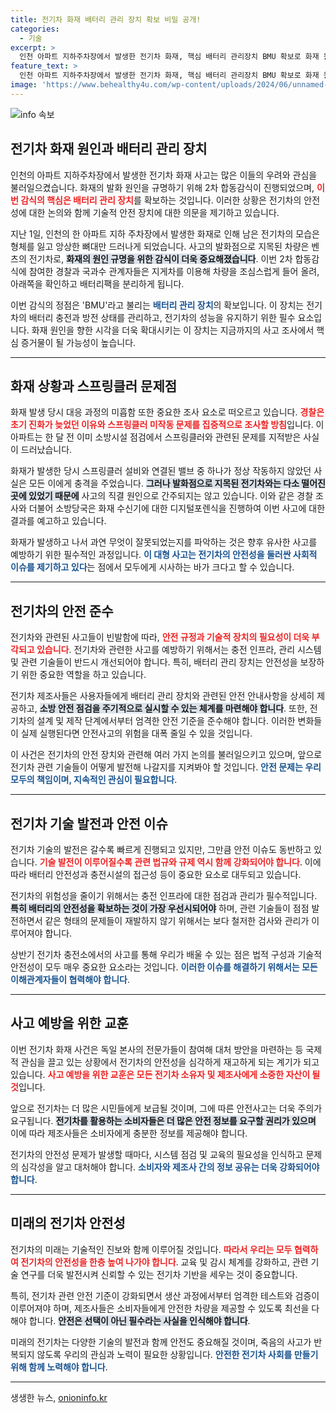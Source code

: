 ```yaml
---
title: 전기차 화재 배터리 관리 장치 확보 비밀 공개!
categories:
  - 기술
excerpt: >
  인천 아파트 지하주차장에서 발생한 전기차 화재, 핵심 배터리 관리장치 BMU 확보로 화재 원인 규명에 기대. 스프링클러 문제도 드러나, 초기 진화의 실체에 의문 제기. 클릭해 궁금증을 풀어보세요!
feature_text: >
  인천 아파트 지하주차장에서 발생한 전기차 화재, 핵심 배터리 관리장치 BMU 확보로 화재 원인 규명에 기대. 스프링클러 문제도 드러나, 초기 진화의 실체에 의문 제기. 클릭해 궁금증을 풀어보세요!
image: 'https://www.behealthy4u.com/wp-content/uploads/2024/06/unnamed-file.png'
---
```


<p><img src="https://www.behealthy4u.com/wp-content/uploads/2024/06/unnamed-file.png" alt="info 속보" /></p>

<h2 data-ke-size="size26">전기차 화재 원인과 배터리 관리 장치</h2>

<p data-ke-size="size16">인천의 아파트 지하주차장에서 발생한 전기차 화재 사고는 많은 이들의 우려와 관심을 불러일으켰습니다. 화재의 발화 원인을 규명하기 위해 2차 합동감식이 진행되었으며, <b><span style="color: #ee2323;">이번 감식의 핵심은 배터리 관리 장치</span></b>를 확보하는 것입니다. 이러한 상황은 전기차의 안전성에 대한 논의와 함께 기술적 안전 장치에 대한 의문을 제기하고 있습니다.</p>

<p data-ke-size="size16">지난 1일, 인천의 한 아파트 지하 주차장에서 발생한 화재로 인해 남은 전기차의 모습은 형체를 잃고 앙상한 뼈대만 드러나게 되었습니다. 사고의 발화점으로 지목된 차량은 벤츠의 전기차로, <b><span style="background-color: #21538527;">화재의 원인 규명을 위한 감식이 더욱 중요해졌습니다</span></b>. 이번 2차 합동감식에 참여한 경찰과 국과수 관계자들은 지게차를 이용해 차량을 조심스럽게 들어 올려, 아래쪽을 확인하고 배터리팩을 분리하게 됩니다.</p>

<p data-ke-size="size16">이번 감식의 정점은 'BMU'라고 불리는 <b><span style="color: #1a5490;">배터리 관리 장치</span></b>의 확보입니다. 이 장치는 전기차의 배터리 충전과 방전 상태를 관리하고, 전기차의 성능을 유지하기 위한 필수 요소입니다. 화재 원인을 향한 시각을 더욱 확대시키는 이 장치는 지금까지의 사고 조사에서 핵심 증거물이 될 가능성이 높습니다.</p>

<hr>

<h2 data-ke-size="size26">화재 상황과 스프링클러 문제점</h2>

<p data-ke-size="size16">화재 발생 당시 대응 과정의 미흡함 또한 중요한 조사 요소로 떠오르고 있습니다. <b><span style="color: #ee2323;">경찰은 초기 진화가 늦었던 이유와 스프링클러 미작동 문제를 집중적으로 조사할 방침</span></b>입니다. 이 아파트는 한 달 전 이미 소방시설 점검에서 스프링클러와 관련된 문제를 지적받은 사실이 드러났습니다.</p>

<p data-ke-size="size16">화재가 발생한 당시 스프링클러 설비와 연결된 밸브 중 하나가 정상 작동하지 않았던 사실은 모든 이에게 충격을 주었습니다. <b><span style="background-color: #21538527;">그러나 발화점으로 지목된 전기차와는 다소 떨어진 곳에 있었기 때문에</span></b> 사고의 직결 원인으로 간주되지는 않고 있습니다. 이와 같은 경찰 조사와 더불어 소방당국은 화재 수신기에 대한 디지털포렌식을 진행하여 이번 사고에 대한 결과를 예고하고 있습니다.</p>

<p data-ke-size="size16">화재가 발생하고 나서 과연 무엇이 잘못되었는지를 파악하는 것은 향후 유사한 사고를 예방하기 위한 필수적인 과정입니다. <b><span style="color: #1a5490;">이 대형 사고는 전기차의 안전성을 둘러싼 사회적 이슈를 제기하고 있다</span></b>는 점에서 모두에게 시사하는 바가 크다고 할 수 있습니다.</p>

<hr>

<h2 data-ke-size="size26">전기차의 안전 준수</h2>

<p data-ke-size="size16">전기차와 관련된 사고들이 빈발함에 따라, <b><span style="color: #ee2323;">안전 규정과 기술적 장치의 필요성이 더욱 부각되고 있습니다</span></b>. 전기차와 관련한 사고를 예방하기 위해서는 충전 인프라, 관리 시스템 및 관련 기술들이 반드시 개선되어야 합니다. 특히, 배터리 관리 장치는 안전성을 보장하기 위한 중요한 역할을 하고 있습니다.</p>

<p data-ke-size="size16">전기차 제조사들은 사용자들에게 배터리 관리 장치와 관련된 안전 안내사항을 상세히 제공하고, <b><span style="background-color: #21538527;">소방 안전 점검을 주기적으로 실시할 수 있는 체계를 마련해야 합니다</span></b>. 또한, 전기차의 설계 및 제작 단계에서부터 엄격한 안전 기준을 준수해야 합니다. 이러한 변화들이 실제 실행된다면 안전사고의 위험을 대폭 줄일 수 있을 것입니다.</p>

<p data-ke-size="size16">이 사건은 전기차의 안전 장치와 관련해 여러 가지 논의를 불러일으키고 있으며, 앞으로 전기차 관련 기술들이 어떻게 발전해 나갈지를 지켜봐야 할 것입니다. <b><span style="color: #1a5490;">안전 문제는 우리 모두의 책임이며, 지속적인 관심이 필요합니다</span></b>.</p>

<hr>

<h2 data-ke-size="size26">전기차 기술 발전과 안전 이슈</h2>

<p data-ke-size="size16">전기차 기술의 발전은 갈수록 빠르게 진행되고 있지만, 그만큼 안전 이슈도 동반하고 있습니다. <b><span style="color: #ee2323;">기술 발전이 이루어질수록 관련 법규와 규제 역시 함께 강화되어야 합니다</span></b>. 이에 따라 배터리 안전성과 충전시설의 접근성 등이 중요한 요소로 대두되고 있습니다.</p>

<p data-ke-size="size16">전기차의 위험성을 줄이기 위해서는 충전 인프라에 대한 점검과 관리가 필수적입니다. <b><span style="background-color: #21538527;">특히 배터리의 안전성을 확보하는 것이 가장 우선시되어야</span></b> 하며, 관련 기술들이 점점 발전하면서 같은 형태의 문제들이 재발하지 않기 위해서는 보다 철저한 검사와 관리가 이루어져야 합니다.</p>

<p data-ke-size="size16">상반기 전기차 충전소에서의 사고를 통해 우리가 배울 수 있는 점은 법적 구성과 기술적 안전성이 모두 매우 중요한 요소라는 것입니다. <b><span style="color: #1a5490;">이러한 이슈를 해결하기 위해서는 모든 이해관계자들이 협력해야 합니다</span></b>.</p>

<hr>

<h2 data-ke-size="size26">사고 예방을 위한 교훈</h2>

<p data-ke-size="size16">이번 전기차 화재 사건은 독일 본사의 전문가들이 참여해 대처 방안을 마련하는 등 국제적 관심을 끌고 있는 상황에서 전기차의 안전성을 심각하게 재고하게 되는 계기가 되고 있습니다. <b><span style="color: #ee2323;">사고 예방을 위한 교훈은 모든 전기차 소유자 및 제조사에게 소중한 자산이 될 것</span></b>입니다.</p>

<p data-ke-size="size16">앞으로 전기차는 더 많은 시민들에게 보급될 것이며, 그에 따른 안전사고는 더욱 주의가 요구됩니다. <b><span style="background-color: #21538527;">전기차를 활용하는 소비자들은 더 많은 안전 정보를 요구할 권리가 있으며</span></b> 이에 따라 제조사들은 소비자에게 충분한 정보를 제공해야 합니다.</p>

<p data-ke-size="size16">전기차의 안전성 문제가 발생할 때마다, 시스템 점검 및 교육의 필요성을 인식하고 문제의 심각성을 알고 대처해야 합니다. <b><span style="color: #1a5490;">소비자와 제조사 간의 정보 공유는 더욱 강화되어야 합니다</span></b>.</p>

<hr>

<h2 data-ke-size="size26">미래의 전기차 안전성</h2>

<p data-ke-size="size16">전기차의 미래는 기술적인 진보와 함께 이루어질 것입니다. <b><span style="color: #ee2323;">따라서 우리는 모두 협력하여 전기차의 안전성을 한층 높여 나가야 합니다</span></b>. 교육 및 감시 체계를 강화하고, 관련 기술 연구를 더욱 발전시켜 신뢰할 수 있는 전기차 기반을 세우는 것이 중요합니다.</p>

<p data-ke-size="size16">특히, 전기차 관련 안전 기준이 강화되면서 생산 과정에서부터 엄격한 테스트와 검증이 이루어져야 하며, 제조사들은 소비자들에게 안전한 차량을 제공할 수 있도록 최선을 다해야 합니다. <b><span style="background-color: #21538527;">안전은 선택이 아닌 필수라는 사실을 인식해야 합니다</span></b>.</p>

<p data-ke-size="size16">미래의 전기차는 다양한 기술의 발전과 함께 안전도 중요해질 것이며, 죽음의 사고가 반복되지 않도록 우리의 관심과 노력이 필요한 상황입니다. <b><span style="color: #1a5490;">안전한 전기차 사회를 만들기 위해 함께 노력해야 합니다</span></b>.</p>

<hr>
생생한 뉴스, <a href="https://onioninfo.kr" rel="dofollow">onioninfo.kr</a>


